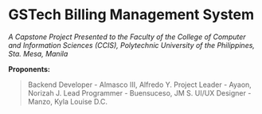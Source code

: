 # GSTech Billing Management System

*A Capstone Project Presented to the
Faculty of the College of Computer and Information Sciences (CCIS),
Polytechnic University of the Philippines, Sta. Mesa, Manila*

**Proponents:**
> Backend Developer - Almasco III, Alfredo Y.
> Project Leader - Ayaon, Norizah J.
> Lead Programmer - Buensuceso, JM S.
> UI/UX Designer - Manzo, Kyla Louise D.C.


